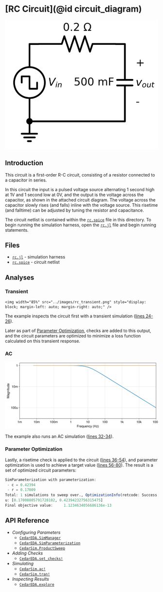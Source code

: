 # [RC Circuit](@id circuit_diagram)

![RC Circuit Diagram](./images/rc.png)

## Introduction

This circuit is a first-order R-C circuit, consisting of a resistor connected to a capacitor in series.

In this circuit the input is a pulsed voltage source alternating 1 second high at 1V and 1 second low at 0V, and the output is the voltage across the capacitor, as shown in the attached circuit diagram. The voltage across the capacitor slowly rises (and falls) inline with the voltage source. This risetime (and falltime) can be adjusted by tuning the resistor and capacitance.

The circuit netlist is contained within the [`rc.spice`](./rc.spice) file in this directory.
To begin running the simulation harness, open the [`rc.jl`](./rc.jl) file and begin running statements.

## Files

 - [`rc.jl`](./rc.jl) - simulation harness
 - [`rc.spice`](./rc.spice) - circuit netlist

## Analyses

### Transient

```@raw html
<img width="85%" src="../images/rc_transient.png" style="display: block; margin-left: auto; margin-right: auto;" />
```

The example inspects the circuit first with a transient simulation ([lines 24-26](./rc.jl)).

Later as part of [Parameter Optimization](@ref), checks are added to this output, and the circuit parameters are optimized to minimize a loss function calculated on this transient response.

### AC

![RC AC Response](./images/rc_ac.png)

The example also runs an AC simulation ([lines 32-34](./rc.jl)).

### Parameter Optimization

Lastly, a risetime check is applied to the circuit ([lines 36-54](./rc.jl)), and parameter optimization is used to achieve a target value ([lines 56-80](./rc.jl)). The result is a set of optimized circuit parameters:

```julia
SimParameterization with parameterization:
 - c = 0.42394
 - r = 0.17009
Total: 1 simulations to sweep over., OptimizationInfo(retcode: Success
u: [0.17008805791728102, 0.42394232756315475]
Final objective value:     1.1234634056686136e-13
```

## API Reference
  - _Configuring Parameters_
     - [`CedarEDA.SimManager`](@ref)
     - [`CedarEDA.SimParameterization`](@ref)
     - [`CedarSim.ProductSweep`](@ref)
  - _Adding Checks_
     - [`CedarEDA.set_checks!`](@ref)
  - _Simulating_
     - [`CedarSim.ac!`](@ref)
     - [`CedarSim.tran!`](@ref)
  - _Inspecting Results_
     - [`CedarEDA.explore`](@ref)

